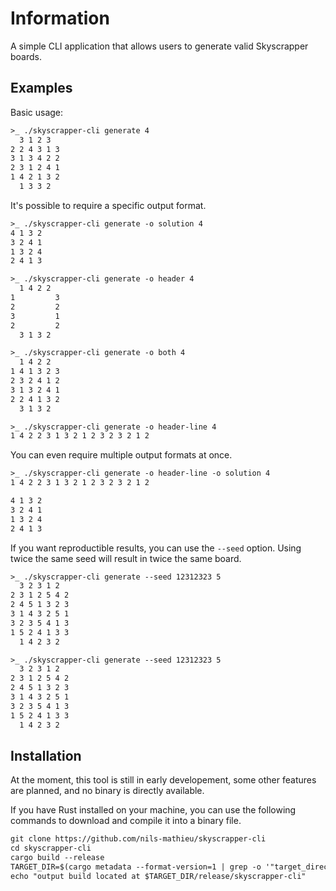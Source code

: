# Information

A simple CLI application that allows users to generate valid Skyscrapper boards.

## Examples

Basic usage:

```txt
>_ ./skyscrapper-cli generate 4
  3 1 2 3
2 2 4 3 1 3
3 1 3 4 2 2
2 3 1 2 4 1
1 4 2 1 3 2
  1 3 3 2
```

It's possible to require a specific output format.

```txt
>_ ./skyscrapper-cli generate -o solution 4
4 1 3 2
3 2 4 1
1 3 2 4
2 4 1 3

>_ ./skyscrapper-cli generate -o header 4
  1 4 2 2
1         3
2         2
3         1
2         2
  3 1 3 2

>_ ./skyscrapper-cli generate -o both 4
  1 4 2 2
1 4 1 3 2 3
2 3 2 4 1 2
3 1 3 2 4 1
2 2 4 1 3 2
  3 1 3 2

>_ ./skyscrapper-cli generate -o header-line 4
1 4 2 2 3 1 3 2 1 2 3 2 3 2 1 2
```

You can even require multiple output formats at once.

```txt
>_ ./skyscrapper-cli generate -o header-line -o solution 4
1 4 2 2 3 1 3 2 1 2 3 2 3 2 1 2

4 1 3 2
3 2 4 1
1 3 2 4
2 4 1 3
```

If you want reproductible results, you can use the `--seed` option. Using twice the same seed will result in twice the same board.

```txt
>_ ./skyscrapper-cli generate --seed 12312323 5
  3 2 3 1 2
2 3 1 2 5 4 2
2 4 5 1 3 2 3
3 1 4 3 2 5 1
3 2 3 5 4 1 3
1 5 2 4 1 3 3
  1 4 2 3 2

>_ ./skyscrapper-cli generate --seed 12312323 5
  3 2 3 1 2
2 3 1 2 5 4 2
2 4 5 1 3 2 3
3 1 4 3 2 5 1
3 2 3 5 4 1 3
1 5 2 4 1 3 3
  1 4 2 3 2
```

## Installation

At the moment, this tool is still in early developement, some other features are planned, and no binary is directly available.

If you have Rust installed on your machine, you can use the following commands to download and compile it into a binary file.

```txt
git clone https://github.com/nils-mathieu/skyscrapper-cli
cd skyscrapper-cli
cargo build --release
TARGET_DIR=$(cargo metadata --format-version=1 | grep -o '"target_directory":"[^"]*"' | grep -o '"[^"]*"$' | grep -o '[^"]*')
echo "output build located at $TARGET_DIR/release/skyscrapper-cli"
```
